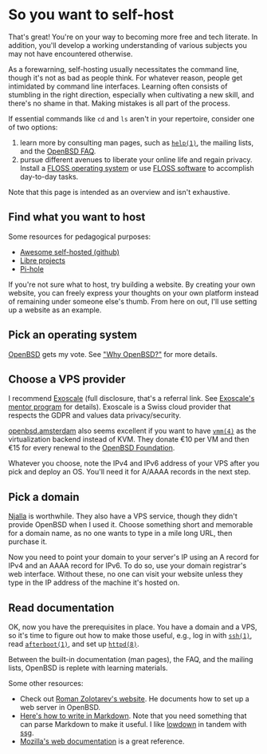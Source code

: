 # So you want to self-host

That's great! You're on your way to becoming more free and tech
literate. In addition, you'll develop a working understanding of various
subjects you may not have encountered otherwise.

As a forewarning, self-hosting usually necessitates the command line,
though it's not as bad as people think. For whatever reason, people get
intimidated by command line interfaces. Learning often consists of
stumbling in the right direction, especially when cultivating a new
skill, and there's no shame in that. Making mistakes is all part of the
process.

If essential commands like `cd` and `ls` aren't in your repertoire,
consider one of two options:

1. learn more by consulting man pages, such as
   [`help(1)`](https://man.openbsd.org/help), the mailing lists, and the [OpenBSD
   FAQ](https://www.openbsd.org/faq/).
1. pursue different avenues to liberate your online life and regain
   privacy. Install a [FLOSS operating system](/os.html) or
   use [FLOSS software](/pc.html) to accomplish day-to-day tasks.

Note that this page is intended as an overview and isn't exhaustive.

## Find what you want to host

Some resources for pedagogical purposes:

- [Awesome self-hosted
  (github)](https://github.com/Kickball/awesome-selfhosted)
- [Libre projects](https://libreprojects.net/)
- [Pi-hole](https://github.com/pi-hole/pi-hole)

If you're not sure what to host, try building a website. By creating
your own website, you can freely express your thoughts on your own
platform instead of remaining under someone else's thumb. From here on
out, I'll use setting up a website as an example.

## Pick an operating system

[OpenBSD](https://www.openbsd.org/) gets my vote. See ["Why
OpenBSD?"](/why-openbsd.html) for more details.

## Choose a VPS provider

I recommend
[Exoscale](https://portal.exoscale.com/register?r=JEUcJnv6AIMe) (full
disclosure, that's a referral link. See [Exoscale's mentor
program](https://community.exoscale.com/documentation/platform/mentor-program/)
for details). Exoscale is a Swiss cloud provider that respects the GDPR
and values data privacy/security.

[openbsd.amsterdam](https://openbsd.amsterdam/) also seems excellent if
you want to have [`vmm(4)`](https://man.openbsd.org/vmm.4) as the
virtualization backend instead of KVM. They donate €10 per VM and then
€15 for every renewal to the [OpenBSD
Foundation](https://www.openbsdfoundation.org/).

Whatever you choose, note the IPv4 and IPv6 address of your VPS after
you pick and deploy an OS. You'll need it for A/AAAA records in the next
step.

## Pick a domain

[Njalla](https://njal.la/) is worthwhile. They also have a VPS service,
though they didn't provide OpenBSD when I used it. Choose something
short and memorable for a domain name, as no one wants to type in a mile
long URL, then purchase it.

Now you need to point your domain to your server's IP using an A record
for IPv4 and an AAAA record for IPv6. To do so, use your domain
registrar's web interface. Without these, no one can visit your website
unless they type in the IP address of the machine it's hosted on.

## Read documentation

OK, now you have the prerequisites in place. You have a domain and
a VPS, so it's time to figure out how to make those useful, e.g., log
in with [`ssh(1)`](https://man.openbsd.org/ssh), read
[`afterboot(1)`](https://man.openbsd.org/afterboot), and set up
[`httpd(8)`](https://man.openbsd.org/httpd).

Between the built-in documentation (man pages), the FAQ, and the mailing
lists, OpenBSD is replete with learning materials.

Some other resources:

- Check out [Roman Zolotarev's website](https://rgz.ee/). He documents
  how to set up a web server in OpenBSD.
- [Here's how to write in
  Markdown](https://www.markdownguide.org/basic-syntax/). Note that you
  need something that can parse Markdown to make it useful. I like
  [lowdown](https://kristaps.bsd.lv/lowdown) in tandem with
  [ssg](https://rgz.ee/ssg.html).
- [Mozilla's web documentation](https://developer.mozilla.org/en-US/) is
  a great reference.
